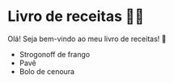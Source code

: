 # Livro de receitas :man_cook:

Olá! Seja bem-vindo ao meu livro de receitas! :wave:

- Strogonoff de frango
- Pavê
- Bolo de cenoura
